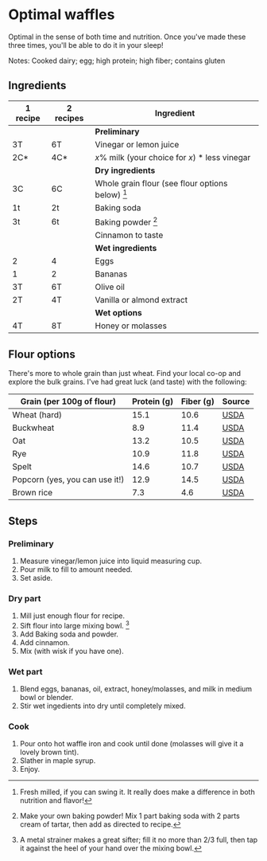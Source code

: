 # Optimal waffles

Optimal in the sense of both time and nutrition. Once you've made these three times, you'll be able to do it in your sleep!

Notes: Cooked dairy; egg; high protein; high fiber; contains gluten

## Ingredients
| 1 recipe | 2 recipes | Ingredient |
|--|--|--|
|    |    | **Preliminary** |
| 3T | 6T | Vinegar or lemon juice|
| 2C* | 4C* | _x_% milk (your choice for _x_) * less vinegar |
|    |    | **Dry ingredients** |
| 3C | 6C | Whole grain flour (see flour options below) [^1] |
| 1t | 2t | Baking soda |
| 3t | 6t | Baking powder [^2] |
|    |    | Cinnamon to taste |
|    |    | **Wet ingredients** |
| 2  | 4  | Eggs |
| 1  | 2  | Bananas |
| 3T | 6T | Olive oil |
| 2T | 4T | Vanilla or almond extract | 
|    |    | **Wet options** |
| 4T | 8T | Honey or molasses |

## Flour options
There's more to whole grain than just wheat. Find your local co-op and explore the bulk grains. I've had great luck (and taste) with the following:

| Grain (per 100g of flour) | Protein (g) | Fiber (g) | Source |
|--|--|--|--|
| Wheat (hard) | 15.1 | 10.6 | [USDA](https://fdc.nal.usda.gov/fdc-app.html#/food-details/790085/nutrients) |
| Buckwheat | 8.9 | 11.4 |  [USDA](https://fdc.nal.usda.gov/fdc-app.html#/food-details/2512374/nutrients) |
| Oat | 13.2 | 10.5 |  [USDA](https://fdc.nal.usda.gov/fdc-app.html#/food-details/2261421/nutrients) |
| Rye | 10.9 | 11.8 |  [USDA](https://fdc.nal.usda.gov/fdc-app.html#/food-details/2512375/nutrients) |
| Spelt | 14.6 | 10.7 |  [USDA](https://fdc.nal.usda.gov/fdc-app.html#/food-details/169745/nutrients) |
| Popcorn (yes, you can use it!) | 12.9 | 14.5 | [USDA](https://fdc.nal.usda.gov/fdc-app.html#/food-details/167959/nutrients) |
| Brown rice | 7.3 | 4.6 |  [USDA](https://fdc.nal.usda.gov/fdc-app.html#/food-details/168898/nutrients) |

## Steps
### Preliminary
1. Measure vinegar/lemon juice into liquid measuring cup.
2. Pour milk to fill to amount needed.
3. Set aside.
### Dry part
1. Mill just enough flour for recipe.
2. Sift flour into large mixing bowl. [^3]
3. Add Baking soda and powder.
4. Add cinnamon.
5. Mix (with wisk if you have one).
### Wet part
1. Blend eggs, bananas, oil, extract, honey/molasses, and milk in medium bowl or blender.
2. Stir wet ingedients into dry until completely mixed.
### Cook
1. Pour onto hot waffle iron and cook until done (molasses will give it a lovely brown tint).
2. Slather in maple syrup.
3. Enjoy.

[^1]: Fresh milled, if you can swing it. It really does make a difference in both nutrition and flavor!
[^2]: Make your own baking powder! Mix 1 part baking soda with 2 parts cream of tartar, then add as directed to recipe.
[^3]: A metal strainer makes a great sifter; fill it no more than 2/3 full, then tap it against the heel of your hand over the mixing bowl.
